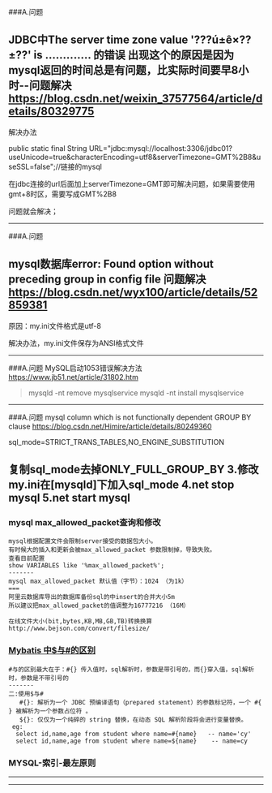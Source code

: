 ###A.问题

JDBC中The server time zone value '???ú±ê×??±??' is ............. 的错误
出现这个的原因是因为 mysql返回的时间总是有问题，比实际时间要早8小时--问题解决
https://blog.csdn.net/weixin_37577564/article/details/80329775
---------------------
解决办法

public static final  String URL="jdbc:mysql://localhost:3306/jdbc01?useUnicode=true&characterEncoding=utf8&serverTimezone=GMT%2B8&useSSL=false";//链接的mysql

在jdbc连接的url后面加上serverTimezone=GMT即可解决问题，如果需要使用gmt+8时区，需要写成GMT%2B8

问题就会解决；

---------------------
###A.问题

mysql数据库error: Found option without preceding group in config file 问题解决
https://blog.csdn.net/wyx100/article/details/52859381
---------------------
原因：my.ini文件格式是utf-8

解决办法，my.ini文件保存为ANSI格式文件

---------------------
###A.问题
MySQL启动1053错误解决方法
https://www.jb51.net/article/31802.htm
>mysqld -nt remove mysqlservice
>mysqld -nt install mysqlservice

---------------------
###A.问题
mysql column which is not functionally dependent GROUP BY clause
https://blog.csdn.net/Himire/article/details/80249360

sql_mode=STRICT_TRANS_TABLES,NO_ENGINE_SUBSTITUTION

复制sql_mode去掉ONLY_FULL_GROUP_BY
3.修改my.ini在[mysqld]下加入sql_mode
4.net stop mysql
5.net start mysql
--------------------

### mysql max_allowed_packet查询和修改
```
mysql根据配置文件会限制server接受的数据包大小。
有时候大的插入和更新会被max_allowed_packet 参数限制掉，导致失败。
查看目前配置  
show VARIABLES like '%max_allowed_packet%';
-------
mysql max_allowed_packet 默认值（字节）：1024 （为1k）
===
阿里云数据库导出的数据库备份sql的中insert的合并大小5m
所以建议把max_allowed_packet的值调整为16777216 （16M） 

在线文件大小(bit,bytes,KB,MB,GB,TB)转换换算
http://www.bejson.com/convert/filesize/

```
### [Mybatis 中$与#的区别](https://www.cnblogs.com/hellokitty1/p/6007801.html)
```
#与的区别最大在于：#{} 传入值时，sql解析时，参数是带引号的，而{}穿入值，sql解析时，参数是不带引号的
-------
二:使用$与#
   #{}: 解析为一个 JDBC 预编译语句（prepared statement）的参数标记符，一个 #{ } 被解析为一个参数占位符 。
   ${}: 仅仅为一个纯碎的 string 替换，在动态 SQL 解析阶段将会进行变量替换。
 eg: 
  select id,name,age from student where name=#{name}   -- name='cy'
  select id,name,age from student where name=${name}    -- name=cy
```
### MYSQL-索引-最左原则

---------------------

---------------------